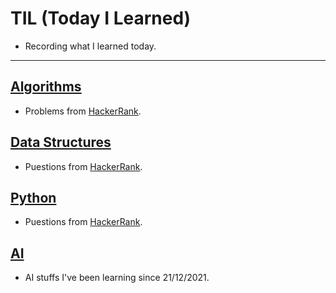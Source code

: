 # TIL (Today I Learned)
* Recording what I learned today.
***

## [Algorithms](https://github.com/TJKim0/TIL/tree/main/Algorithms)
* Problems from [HackerRank](https://www.hackerrank.com/).
## [Data Structures](https://github.com/TJKim0/TIL/tree/main/Data%20Structures)
* Puestions from [HackerRank](https://www.hackerrank.com/).
## [Python](#)
* Puestions from [HackerRank](https://www.hackerrank.com/).
## [AI](https://github.com/TJKim0/TIL/tree/main/AI)
* AI stuffs I've been learning since 21/12/2021.
